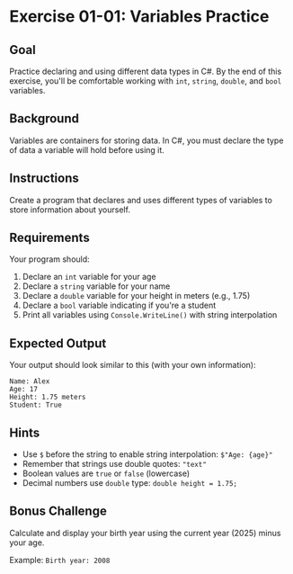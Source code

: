 # Exercise 01-01: Variables Practice

## Goal

Practice declaring and using different data types in C#. By the end of this exercise, you'll be comfortable working with `int`, `string`, `double`, and `bool` variables.

## Background

Variables are containers for storing data. In C#, you must declare the type of data a variable will hold before using it.

## Instructions

Create a program that declares and uses different types of variables to store information about yourself.

## Requirements

Your program should:

1. Declare an `int` variable for your age
2. Declare a `string` variable for your name
3. Declare a `double` variable for your height in meters (e.g., 1.75)
4. Declare a `bool` variable indicating if you're a student
5. Print all variables using `Console.WriteLine()` with string interpolation

## Expected Output

Your output should look similar to this (with your own information):

```
Name: Alex
Age: 17
Height: 1.75 meters
Student: True
```

## Hints

- Use `$` before the string to enable string interpolation: `$"Age: {age}"`
- Remember that strings use double quotes: `"text"`
- Boolean values are `true` or `false` (lowercase)
- Decimal numbers use `double` type: `double height = 1.75;`

## Bonus Challenge

Calculate and display your birth year using the current year (2025) minus your age.

Example: `Birth year: 2008`